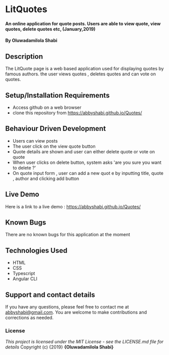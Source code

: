 # LitQuotes
#### An online application for quote posts. Users are able to view quote, view quotes, delete quotes etc, (January,2019)
#### By **Oluwadamilola Shabi**
## Description
The LitQuote page is a web based application used for displaying quotes by famous authors. the user views quotes , deletes quotes and can vote on quotes.
## Setup/Installation Requirements
* Access github on a web browser
* clone this repository  from https://abbyshabi.github.io/Quotes/
## Behaviour Driven Development
* Users can view posts 
* The user click on the view quote button
* Quote details are shown and user can either delete quote or vote on quote
* When user clicks on delete button, system asks 'are you sure you want to delete ?'
* On quote input form , user can add a new quot e by inputting title, quote , author and clicking add button 
## Live Demo
 Here is a link to a live demo : https://abbyshabi.github.io/Quotes/
## Known Bugs
There are no known bugs for this application at the moment
## Technologies Used
* HTML
* CSS
* Typescript
* Angular CLI
## Support and contact details
If you have any questions, please feel free to contact me at abbyshabi@gmail.com. You are welcome to make contributions and corrections as needed.
### License
*This project is licensed under the MIT License - see the LICENSE.md file for details*
Copyright (c) {2019} **{Oluwadamilola Shabi}**
